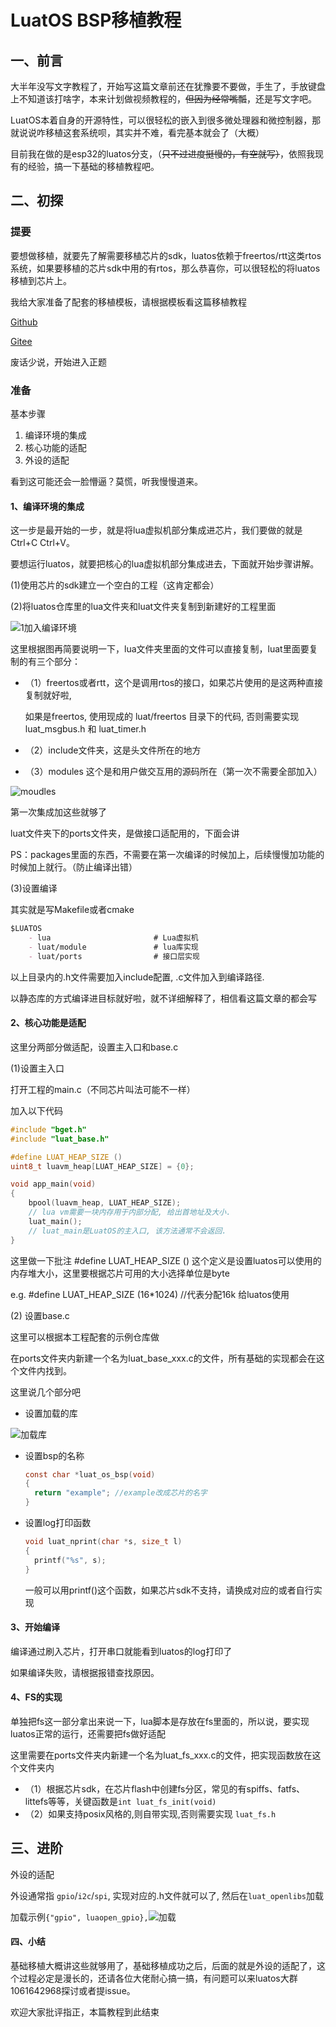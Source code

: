 # LuatOS BSP移植教程

## 一、前言

大半年没写文字教程了，开始写这篇文章前还在犹豫要不要做，手生了，手放键盘上不知道该打啥字，本来计划做视频教程的，~~但因为经常嘴瓢~~，还是写文字吧。

LuatOS本着自身的开源特性，可以很轻松的嵌入到很多微处理器和微控制器，那就说说咋移植这套系统呗，其实并不难，看完基本就会了（大概）

目前我在做的是esp32的luatos分支，（~~只不过进度挺慢的，有空就写）~~，依照我现有的经验，搞一下基础的移植教程吧。

## 二、初探

### 提要

要想做移植，就要先了解需要移植芯片的sdk，luatos依赖于freertos/rtt这类rtos系统，如果要移植的芯片sdk中用的有rtos，那么恭喜你，可以很轻松的将luatos移植到芯片上。

我给大家准备了配套的移植模板，请根据模板看这篇移植教程

[Github](https://github.com/dreamcmi/luatos-bsp-example)

[Gitee](https://gitee.com/dreamcmi/luatos-bsp-example)

废话少说，开始进入正题

### 准备

基本步骤

1. 编译环境的集成
2. 核心功能的适配
3. 外设的适配  

看到这可能还会一脸懵逼？莫慌，听我慢慢道来。

#### 1、编译环境的集成

这一步是最开始的一步，就是将lua虚拟机部分集成进芯片，我们要做的就是Ctrl+C Ctrl+V。 

要想运行luatos，就要把核心的lua虚拟机部分集成进去，下面就开始步骤讲解。

(1)使用芯片的sdk建立一个空白的工程（这肯定都会）

(2)将luatos仓库里的lua文件夹和luat文件夹复制到新建好的工程里面



![1加入编译环境](.\img\1加入编译环境.png)

这里根据图再简要说明一下，lua文件夹里面的文件可以直接复制，luat里面要复制的有三个部分：

- （1）freertos或者rtt，这个是调用rtos的接口，如果芯片使用的是这两种直接复制就好啦,

  如果是freertos, 使用现成的 luat/freertos 目录下的代码, 否则需要实现 luat_msgbus.h 和 luat_timer.h

- （2）include文件夹，这是头文件所在的地方

- （3）modules 这个是和用户做交互用的源码所在（第一次不需要全部加入）   

![moudles](.\img\moudles.png)

第一次集成加这些就够了

luat文件夹下的ports文件夹，是做接口适配用的，下面会讲

PS：packages里面的东西，不需要在第一次编译的时候加上，后续慢慢加功能的时候加上就行。（防止编译出错）

(3)设置编译

其实就是写Makefile或者cmake  

```markdown
$LUATOS
    - lua                       # Lua虚拟机
    - luat/module               # lua库实现
    - luat/ports				# 接口层实现
```

以上目录内的.h文件需要加入include配置, .c文件加入到编译路径.

以静态库的方式编译进目标就好啦，就不详细解释了，相信看这篇文章的都会写

#### 2、核心功能是适配

这里分两部分做适配，设置主入口和base.c

(1)设置主入口

打开工程的main.c（不同芯片叫法可能不一样）

加入以下代码

```c
#include "bget.h"
#include "luat_base.h"

#define LUAT_HEAP_SIZE ()
uint8_t luavm_heap[LUAT_HEAP_SIZE] = {0};

void app_main(void)
{
    bpool(luavm_heap, LUAT_HEAP_SIZE);  
    // lua vm需要一块内存用于内部分配, 给出首地址及大小.
    luat_main();      
    // luat_main是LuatOS的主入口, 该方法通常不会返回.
}

```

这里做一下批注 #define LUAT_HEAP_SIZE () 这个定义是设置luatos可以使用的内存堆大小，这里要根据芯片可用的大小选择单位是byte

e.g. #define LUAT_HEAP_SIZE (16*1024) //代表分配16k 给luatos使用

(2) 设置base.c

这里可以根据本工程配套的示例仓库做

在ports文件夹内新建一个名为luat_base_xxx.c的文件，所有基础的实现都会在这个文件内找到。

这里说几个部分吧

- 设置加载的库

  

![加载库](.\img\加载库.png)



- 设置bsp的名称

  ```c
  const char *luat_os_bsp(void)
  {
    return "example"; //example改成芯片的名字
  }
  ```

- 设置log打印函数

  ```c
  void luat_nprint(char *s, size_t l)
  {
    printf("%s", s);
  }
  ```

  一般可以用printf()这个函数，如果芯片sdk不支持，请换成对应的或者自行实现

#### 3、开始编译

编译通过刷入芯片，打开串口就能看到luatos的log打印了

如果编译失败，请根据报错查找原因。

#### 4、FS的实现

单独把fs这一部分拿出来说一下，lua脚本是存放在fs里面的，所以说，要实现luatos正常的运行，还需要把fs做好适配

这里需要在ports文件夹内新建一个名为luat_fs_xxx.c的文件，把实现函数放在这个文件夹内

- （1）根据芯片sdk，在芯片flash中创建fs分区，常见的有spiffs、fatfs、littefs等等，关键函数是`int luat_fs_init(void)`
- （2）如果支持posix风格的,则自带实现,否则需要实现 `luat_fs.h`

## 三、进阶

外设的适配

外设通常指 `gpio`/`i2c`/`spi`, 实现对应的.h文件就可以了, 然后在`luat_openlibs`加载

加载示例`{"gpio", luaopen_gpio},`![加载](.\img\加载.png)

#### 四、小结

基础移植大概讲这些就够用了，基础移植成功之后，后面的就是外设的适配了，这个过程必定是漫长的，还请各位大佬耐心搞一搞，有问题可以来luatos大群1061642968探讨或者提issue。

欢迎大家批评指正，本篇教程到此结束

